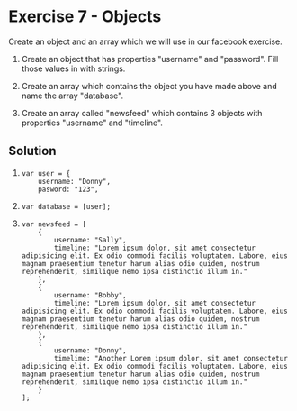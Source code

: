 # Exercise 7 - Objects
Create an object and an array which we will use in our facebook exercise. 

1. Create an object that has properties "username" and "password". Fill those values in with strings.

2. Create an array which contains the object you have made above and name the array "database".

3. Create an array called "newsfeed" which contains 3 objects with properties "username" and "timeline".

## Solution
1. ```
   var user = {
       username: "Donny",
       pasword: "123",    
    ```

2. ``` 
   var database = [user]; 
   ```

3. ```
   var newsfeed = [
       {
           username: "Sally",
           timeline: "Lorem ipsum dolor, sit amet consectetur adipisicing elit. Ex odio commodi facilis voluptatem. Labore, eius magnam praesentium tenetur harum alias odio quidem, nostrum reprehenderit, similique nemo ipsa distinctio illum in."
       },
       {
           username: "Bobby",
           timeline: "Lorem ipsum dolor, sit amet consectetur adipisicing elit. Ex odio commodi facilis voluptatem. Labore, eius magnam praesentium tenetur harum alias odio quidem, nostrum reprehenderit, similique nemo ipsa distinctio illum in."
       },
       {
           username: "Donny",
           timelime: "Another Lorem ipsum dolor, sit amet consectetur adipisicing elit. Ex odio commodi facilis voluptatem. Labore, eius magnam praesentium tenetur harum alias odio quidem, nostrum reprehenderit, similique nemo ipsa distinctio illum in."
       }
   ];
   ```